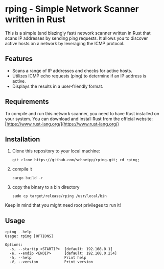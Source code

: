 # rping - Simple Network Scanner written in Rust

This is a simple (and blazingly fast) network scanner written in Rust that scans IP addresses by sending ping requests. It allows you to discover active hosts on a network by leveraging the ICMP protocol.

## Features

- Scans a range of IP addresses and checks for active hosts.
- Utilizes ICMP echo requests (ping) to determine if an IP address is active.
- Displays the results in a user-friendly format.

## Requirements

To compile and run this network scanner, you need to have Rust installed on your system. You can download and install Rust from the official website: [https://www.rust-lang.org/](https://www.rust-lang.org/)

## Installation

1. Clone this repository to your local machine:

   ```shell
   git clone https://github.com/schneipp/rping.git; cd rping;
   
2. compile it 
      ```shell
   cargo build -r
   
3. copy the binary to a bin directory
      ```shell
   sudo cp target/release/rping /usr/local/bin

Keep in mind that you might need root privileges to run it!


## Usage
```shell
rping --help
Usage: rping [OPTIONS]

Options:
  -s, --startip <STARTIP>  [default: 192.168.0.1]
  -e, --endip <ENDIP>      [default: 192.168.0.254]
  -h, --help               Print help
  -V, --version            Print version
